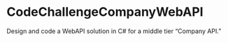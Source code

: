 # CodeChallengeCompanyWebAPI
Design and code a WebAPI solution in C# for a middle tier “Company API.”
